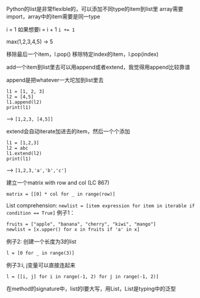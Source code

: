 Python的list是非常flexible的，可以添加不同type的item到list里
array需要import，array中的item需要是同一type

i = 1
如果想要i = i + 1
`i += 1`

max(1,2,3,4,5) -> 5

移除最后一个item，l.pop()
移除特定index的item，l.pop(index)

add一个item到list里去可以用append或者extend，我觉得用append比较靠谱

append是把whatever一大坨加到list里去

```
l1 = [1, 2, 3]
l2 = [4,5]
l1.append(l2) 
print(l1)
```

--> `[1,2,3, [4,5]]`

extend会自动iterate加进去的item，然后一个个添加
```
l1 = [1,2,3]
l2 = abc
l1.extend(l2)
print(l1)
```
--> `[1,2,3,'a','b','c']`

建立一个matrix with row and col (LC 867)
```
matrix = [[0] * col for _ in range(row)]
```

List comprehension:
`newlist = [item expression for item in iterable if condition == True]`
例子1：
```
fruits = ["apple", "banana", "cherry", "kiwi", "mango"]
newlist = [x.upper() for x in fruits if 'a' in x]
```

例子2: 创建一个长度为3的list
```
l = [0 for _ in range(3)]
```

例子3:i, j变量可以直接连起来
```
l = [[i, j] for i in range(-1, 2) for j in range(-1, 2)]
```

在method的signature中，list的l要大写，用List，List是typing中的泛型

